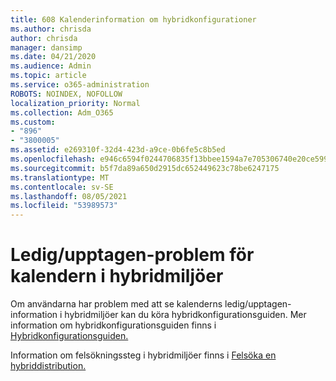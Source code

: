 ```yaml
---
title: 608 Kalenderinformation om hybridkonfigurationer
ms.author: chrisda
author: chrisda
manager: dansimp
ms.date: 04/21/2020
ms.audience: Admin
ms.topic: article
ms.service: o365-administration
ROBOTS: NOINDEX, NOFOLLOW
localization_priority: Normal
ms.collection: Adm_O365
ms.custom:
- "896"
- "3800005"
ms.assetid: e269310f-32d4-423d-a9ce-0b6fe5c8b5ed
ms.openlocfilehash: e946c6594f0244706835f13bbee1594a7e705306740e20ce599cad18d70fb79c
ms.sourcegitcommit: b5f7da89a650d2915dc652449623c78be6247175
ms.translationtype: MT
ms.contentlocale: sv-SE
ms.lasthandoff: 08/05/2021
ms.locfileid: "53989573"
---
```

# <a name="calendar-freebusy-issues-in-hybrid-environments"></a>Ledig/upptagen-problem för kalendern i hybridmiljöer

Om användarna har problem med att se kalenderns ledig/upptagen-information i hybridmiljöer kan du köra hybridkonfigurationsguiden. Mer information om hybridkonfigurationsguiden finns i [Hybridkonfigurationsguiden.](https://go.microsoft.com/fwlink/p/?linkid=528149)

Information om felsökningssteg i hybridmiljöer finns i [Felsöka en hybriddistribution.](https://technet.microsoft.com/library/jj659053.aspx)
